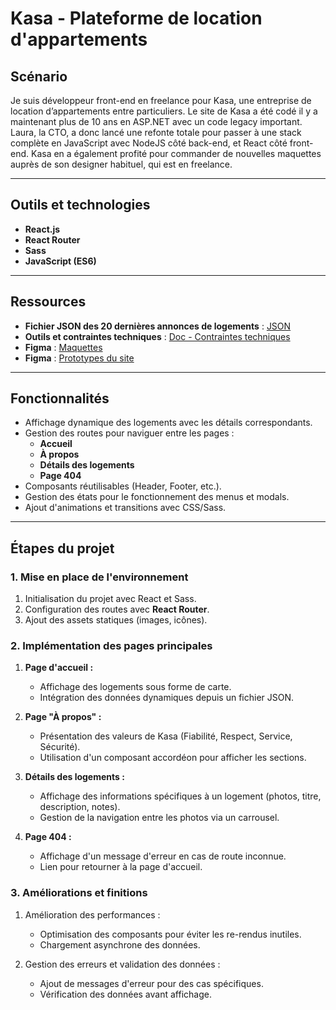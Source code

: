 # Kasa - Plateforme de location d'appartements

## Scénario

Je suis développeur front-end en freelance pour Kasa, une entreprise de location d’appartements entre particuliers.
Le site de Kasa a été codé il y a maintenant plus de 10 ans en ASP.NET avec un code legacy important. Laura, la CTO, a donc lancé une refonte totale pour passer à une stack complète en JavaScript avec NodeJS côté back-end, et React côté front-end. Kasa en a également profité pour commander de nouvelles maquettes auprès de son designer habituel, qui est en freelance.

---

## Outils et technologies

- **React.js**  
- **React Router**  
- **Sass**  
- **JavaScript (ES6)**  

---

## Ressources
- **Fichier JSON des 20 dernières annonces de logements** : [JSON](https://s3-eu-west-1.amazonaws.com/course.oc-static.com/projects/Front-End+V2/P9+React+1/logements.json)  
- **Outils et contraintes techniques** : [Doc - Contraintes techniques](https://course.oc-static.com/projects/D%C3%A9veloppeur+Web/IW_P8+React+Kasa/Kasa+coding+guidelines+-+IW+-+DW.pdf) 
- **Figma** : [Maquettes](https://www.figma.com/design/2BZEoBhyxt5IwZgRn0wGsL/Kasa_FR?node-id=0-1&p=f)
- **Figma** : [Prototypes du site](https://www.figma.com/proto/2BZEoBhyxt5IwZgRn0wGsL/Kasa_FR?type=design&node-id=3-0&t=x8RBKuR4UiE3hhBW-0&scaling=scale-down&page-id=0%3A1&starting-point-node-id=3%3A0&show-proto-sidebar=1)

---

## Fonctionnalités

- Affichage dynamique des logements avec les détails correspondants.
- Gestion des routes pour naviguer entre les pages :
  - **Accueil**
  - **À propos**
  - **Détails des logements**
  - **Page 404**
- Composants réutilisables (Header, Footer, etc.).
- Gestion des états pour le fonctionnement des menus et modals.
- Ajout d'animations et transitions avec CSS/Sass.



---

## Étapes du projet

### 1. Mise en place de l'environnement

1. Initialisation du projet avec React et Sass.  
2. Configuration des routes avec **React Router**.  
3. Ajout des assets statiques (images, icônes).  



### 2. Implémentation des pages principales

1. **Page d'accueil :**  
   - Affichage des logements sous forme de carte.
   - Intégration des données dynamiques depuis un fichier JSON.

2. **Page "À propos" :**  
   - Présentation des valeurs de Kasa (Fiabilité, Respect, Service, Sécurité).  
   - Utilisation d'un composant accordéon pour afficher les sections.  

3. **Détails des logements :**  
   - Affichage des informations spécifiques à un logement (photos, titre, description, notes).  
   - Gestion de la navigation entre les photos via un carrousel.

4. **Page 404 :**  
   - Affichage d'un message d'erreur en cas de route inconnue.  
   - Lien pour retourner à la page d'accueil.  


### 3. Améliorations et finitions

1. Amélioration des performances :  
   - Optimisation des composants pour éviter les re-rendus inutiles.  
   - Chargement asynchrone des données.

2. Gestion des erreurs et validation des données :  
   - Ajout de messages d'erreur pour des cas spécifiques.  
   - Vérification des données avant affichage.  
